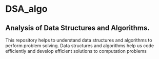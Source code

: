 # DSA_algo
## Analysis of Data Structures and Algorithms.

This repository helps to understand data structures and algorithms to perform problem solving. 
Data structures and algorithms help us code efficiently and develop efficient solutions to computation problems
